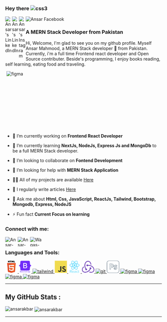 <h3>Hey there <img src="https://media.giphy.com/media/hvRJCLFzcasrR4ia7z/giphy.gif" alt="css3" width="40" height="40"/></h3>

<a href="https://twitter.com/Ansarmahmoos298">
  <img align="left" alt="Ansar's LinkedIn" width="22px" src="https://github.com/WaqasArshad97/DiceGame/assets/140519770/9a5bf99d-7149-4004-938c-bb492c2c238c" alt="twiter-logo"/>
</a>

<a href="https://www.linkedin.com/in/ansar-mahmood-391225264/">
  <img align="left" alt="Ansar's LinkedIn" width="22px" src="https://cdn.worldvectorlogo.com/logos/linkedin-icon-2.svg" />
</a>

<a href="https://www.instagram.com/ansarmahmood298/">
  <img align="left" alt="Ansar's Instagram" width="22px" src="https://cdn.worldvectorlogo.com/logos/instagram-2016-5.svg" />
</a>

<a href="https://www.facebook.com/profile.php?id=100043843970921">
  <img align="left" alt="Ansar Facebook" height="22px" src="https://cdn.worldvectorlogo.com/logos/facebook-4.svg" />
</a>

<p align="left"> <img src="https://komarev.com/ghpvc/?username=AnsarAkbar&label=PROFILE+VIEWS" alt="" /> </p>

<h3>A MERN Stack Developer from Pakistan</h3>

Hi, Welcome, I'm glad to see you on my github profile. Myself Ansar Mahmood, a MERN Stack developer 🚀 from Pakistan. Currently, i'm a full time Frontend react developer and Open Source contributer. Beside's programming, I enjoy books reading, self learning, eating food and traveling.

<img align="right" src='https://github.com/AnsarAkbar/AnsarAkbar/assets/149039926/f43ef1ea-e96a-4c5e-8055-4891e7240762' alt="figma" width="500" height="200"/>

- 🔭 I’m currently working on **Frontend React Developer**

- 🌱 I’m currently learning **NextJs, NodeJs, Express Js and MongoDb** to be a full MERN Stack developer.

- 👯 I’m looking to collaborate on **Fontend Development**

- 🤝 I’m looking for help with **MERN Stack Application**

- 👨‍💻 All of my projects are available  [Here](https://github.com/AnsarAkbar)

- 📝 I regularly write articles  [Here](https://www.linkedin.com/in/ansar-mahmood-391225264/)

- 💬 Ask me about **Html, Css, JavaScript, ReactJs, Tailwind, Bootstrap, Mongodb, Express, NodeJS**

- ⚡ Fun fact **Current Focus on learning**

<h3 align="left">Connect with me:</h3>
<p align="left">
<a href="https://www.linkedin.com/in/ansar-mahmood-391225264/" target="blank">
  <img align="left" src="https://raw.githubusercontent.com/rahuldkjain/github-profile-readme-generator/master/src/images/icons/Social/linked-in-alt.svg" alt="Ansar-link" height="30" width="40" />
</a>

  <a href="https://stackoverflow.com/users/24989315/ansar-mahmood-298" target="blank">
    <img align="left" src="https://raw.githubusercontent.com/rahuldkjain/github-profile-readme-generator/master/src/images/icons/Social/stack-overflow.svg" alt="Ansar-StackOverFlow" height="30" width="40" /></a>
    
<a href="https://www.instagram.com/ansarmahmood298/" target="blank">
  <img align="left" src="https://raw.githubusercontent.com/rahuldkjain/github-profile-readme-generator/master/src/images/icons/Social/instagram.svg" alt="Waqas-Instagram" height="30" width="40" />
</a>
</p>
</br>
<h3 align="left">Languages and Tools:</h3>
<p align="left"> 

  <a href="https://www.w3.org/html/" target="_blank" rel="noreferrer">
    <img src="https://raw.githubusercontent.com/devicons/devicon/master/icons/html5/html5-original-wordmark.svg" alt="html5" width="40" height="40"/> </a>

  <a href="https://getbootstrap.com/" target="_blank" rel="noreferrer"> 
      <img src="https://raw.githubusercontent.com/devicons/devicon/master/icons/bootstrap/bootstrap-plain-wordmark.svg" alt="bootstrap" width="40" height="40"/> </a>

  <a href="https://tailwindcss.com/" target="_blank" rel="noreferrer">
    <img src="https://www.vectorlogo.zone/logos/tailwindcss/tailwindcss-icon.svg" alt="tailwind" width="40" height="40"/> </a>

  <a href="https://developer.mozilla.org/en-US/docs/Web/JavaScript" target="_blank" rel="noreferrer">
    <img src="https://raw.githubusercontent.com/devicons/devicon/master/icons/javascript/javascript-original.svg" alt="javascript" width="40" height="40"/> </a>

  <a href="https://reactjs.org/" target="_blank" rel="noreferrer"> 
    <img src="https://raw.githubusercontent.com/devicons/devicon/master/icons/react/react-original-wordmark.svg" alt="react" width="40" height="40"/> </a>
  
  <!-- <a href="https://www.mongodb.com/" target="_blank" rel="noreferrer">
    <img src="https://raw.githubusercontent.com/devicons/devicon/master/icons/mongodb/mongodb-original-wordmark.svg" alt="mongodb" width="40" height="40"/> </a> -->
  
  <!-- <a href="https://www.microsoft.com/en-us/sql-server" target="_blank" rel="noreferrer">
    <img  src="https://www.svgrepo.com/show/303229/microsoft-sql-server-logo.svg" alt="mssql" width="40" height="40"/> </a>  -->
    
  <!-- <a href="https://www.mysql.com/" target="_blank" rel="noreferrer"> 
    <img src="https://raw.githubusercontent.com/devicons/devicon/master/icons/mysql/mysql-original-wordmark.svg" alt="mysql" width="40" height="40"/> </a> -->
  
  <!-- <a href="https://nodejs.org" target="_blank" rel="noreferrer">
    <img src="https://raw.githubusercontent.com/devicons/devicon/master/icons/nodejs/nodejs-original-wordmark.svg" alt="nodejs" width="40" height="40"/> </a> -->
     
  <!-- <a href="https://postman.com" target="_blank" rel="noreferrer">
    <img src="https://www.vectorlogo.zone/logos/getpostman/getpostman-icon.svg" alt="postman" width="40" height="40"/> </a> -->
  
  <a href="https://redux.js.org" target="_blank" rel="noreferrer">
    <img src="https://raw.githubusercontent.com/devicons/devicon/master/icons/redux/redux-original.svg" alt="redux" width="40" height="40"/> </a>
  
  <!-- <a href="https://firebase.google.com/" target="_blank" rel="noreferrer">
    <img src="https://www.vectorlogo.zone/logos/firebase/firebase-icon.svg" alt="firebase" width="40" height="40"/> </a> -->

  <a href="https://git-scm.com/" target="_blank" rel="noreferrer">
    <img  src="https://www.vectorlogo.zone/logos/git-scm/git-scm-icon.svg" alt="git" width="40" height="40"/> </a>

   <!-- <a href="https://azure.microsoft.com/en-in/" target="_blank" rel="noreferrer"> 
    <img src="https://www.vectorlogo.zone/logos/microsoft_azure/microsoft_azure-icon.svg" alt="azure" width="40" height="40"/> </a> -->
    
   <a href="https://www.photoshop.com/en" target="_blank" rel="noreferrer">
    <img src="https://raw.githubusercontent.com/devicons/devicon/master/icons/photoshop/photoshop-line.svg" alt="photoshop" width="40" height="40"/> </a>
    
   <a href="https://www.figma.com/" target="_blank" rel="noreferrer"> 
    <img src="https://www.vectorlogo.zone/logos/figma/figma-icon.svg" alt="figma" width="40" height="40"/> </a>
    <a href="https://www.mongodb.com/" target="_blank" rel="noreferrer"> 
    <img src="https://pbs.twimg.com/profile_images/1452637606559326217/GFz_P-5e_400x400.png" alt="figma" width="40" height="40"/> </a>

    
  <a href="https://www.postman.com/" target="_blank" rel="noreferrer"> 
    <img src="data:image/png;base64,iVBORw0KGgoAAAANSUhEUgAAAOEA…9zry7GVi1ihE44DQF/R+OlXibWO9OpQAAAABJRU5ErkJggg==" alt="figma" width="40" height="40"/> </a>
	
  <a href="https://www.nodejs.org/" target="_blank" rel="noreferrer"> 
    <img src="https://www.svgrepo.com/download/303360/nodejs-logo.svg" alt="figma" width="40" height="40"/> </a>



<hr/>

<h2> My GitHub Stats : </h2>
   
<img src="https://github-readme-stats.vercel.app/api/top-langs?username=ansarakbar&theme=dark&show_icons=true&locale=en&layout=compact" alt="ansarakbar" />

<img align="center" src="https://github-readme-stats.vercel.app/api?username=ansarakbar&theme=dark&show_icons=true&locale=en" alt="ansarakbar" />

<hr/>




